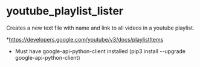 # youtube_playlist_lister
Creates a new text file with name and link to all videos in a youtube playlist.

*https://developers.google.com/youtube/v3/docs/playlistItems
* Must have google-api-python-client installed (pip3 install --upgrade google-api-python-client)

